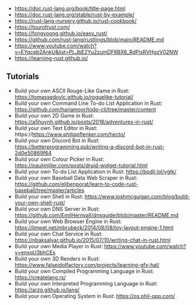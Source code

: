 - https://doc.rust-lang.org/book/title-page.html
- https://doc.rust-lang.org/stable/rust-by-example/
- https://rust-lang-nursery.github.io/rust-cookbook/
- https://tourofrust.com/
- https://fongyoong.github.io/easy_rust/
- https://github.com/rust-lang/rustlings/blob/main/README.md
- https://www.youtube.com/watch?v=EYqceb2AnkU&list=PLJbE2Yu2zumDF6BX6_RdPisRVHgzV02NW
- https://learning-rust.github.io/

## Tutorials

- Build your own ASCII Rouge-Like Game in Rust: https://tomassedovic.github.io/roguelike-tutorial/
- Build your own Command Line To-do List Application in Rust: https://github.com/hariamoor/todo-cli/tree/master/content
- Build your own 2D Game in Rust: https://a5huynh.github.io/posts/2018/adventures-in-rust/
- Build your own Text Editor in Rust: https://https://www.philippflenker.com/hecto/
- Build your own Discord Bot in Rust: https://betterprogramming.pub/writing-a-discord-bot-in-rust-2d0e50869f64
- Build your own Colour Picker in Rust: https://pauljmiller.com/posts/druid-widget-tutorial.html
- Build your own To-do List Application in Rust: https://bodil.lol/vgtk/
- Build your own Baseball Data Web Scraper in Rust: https://github.com/elibenporat/learn-to-code-rust-baseball/tree/master/articles
- Build your own Shell in Rust: https://www.joshmcguigan.com/blog/build-your-own-shell-rust/
- Build your own DNS Server in Rust: https://github.com/EmilHernvall/dnsguide/blob/master/README.md
- Build your own Web Browser Engine in Rust: https://limpet.net/mbrubeck/2014/08/08/toy-layout-engine-1.html
- Build your own Chat Service in Rust: https://nbaksalyar.github.io/2015/07/10/writing-chat-in-rust.html
- Build your own Media Player in Rust: https://www.youtube.com/watch?v=enxqU3bhCEs
- Build your own 3D Renders in Rust: https://www.falseidolfactory.com/projects/learning-gfx-hal/
- Build your own Compiled Programming Language in Rust: https://createlang.rs/
- Build your own Interpreted Programming Language in Rust: https://arzg.github.io/lang/
- Build your own Operating System in Rust: https://os.phil-opp.com/
